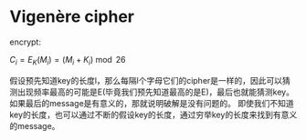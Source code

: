 

# Vigenère cipher

encrypt:

${\displaystyle C_{i}=E_{K}(M_{i})=(M_{i}+K_{i}){\bmod {2}}6}$

假设预先知道key的长度l，那么每隔l个字母它们的cipher是一样的，因此可以猜测出现频率最高的可能是E(毕竟我们预先知道最高的是E)，最后也就能猜测key。如果最后的message是有意义的，那就说明破解是没有问题的。
即使我们不知道key的长度，也可以通过不断的假设key的长度，通过穷举key的长度来找到有意义的message。
